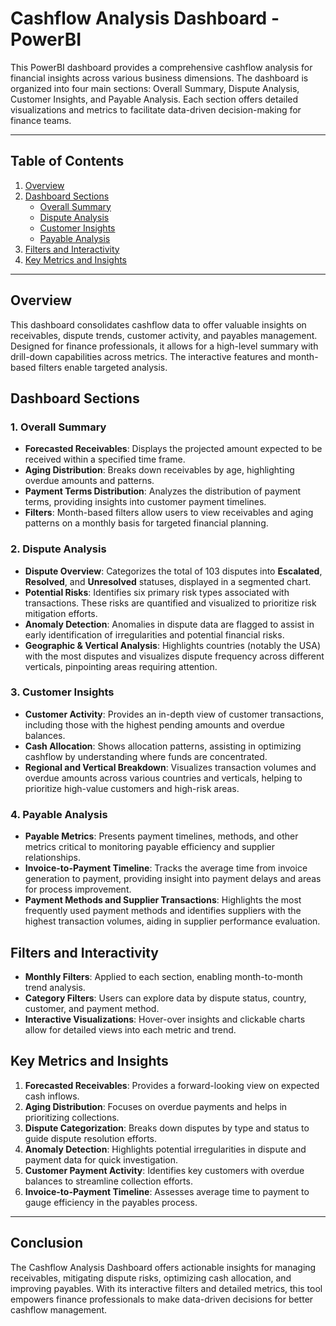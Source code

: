# Cashflow Analysis Dashboard - PowerBI

This PowerBI dashboard provides a comprehensive cashflow analysis for financial insights across various business dimensions. The dashboard is organized into four main sections: Overall Summary, Dispute Analysis, Customer Insights, and Payable Analysis. Each section offers detailed visualizations and metrics to facilitate data-driven decision-making for finance teams.

---

## Table of Contents
1. [Overview](#overview)
2. [Dashboard Sections](#dashboard-sections)
   - [Overall Summary](#overall-summary)
   - [Dispute Analysis](#dispute-analysis)
   - [Customer Insights](#customer-insights)
   - [Payable Analysis](#payable-analysis)
3. [Filters and Interactivity](#filters-and-interactivity)
4. [Key Metrics and Insights](#key-metrics-and-insights)

---

## Overview

This dashboard consolidates cashflow data to offer valuable insights on receivables, dispute trends, customer activity, and payables management. Designed for finance professionals, it allows for a high-level summary with drill-down capabilities across metrics. The interactive features and month-based filters enable targeted analysis.

## Dashboard Sections

### 1. Overall Summary
   - **Forecasted Receivables**: Displays the projected amount expected to be received within a specified time frame.
   - **Aging Distribution**: Breaks down receivables by age, highlighting overdue amounts and patterns.
   - **Payment Terms Distribution**: Analyzes the distribution of payment terms, providing insights into customer payment timelines.
   - **Filters**: Month-based filters allow users to view receivables and aging patterns on a monthly basis for targeted financial planning.

### 2. Dispute Analysis
   - **Dispute Overview**: Categorizes the total of 103 disputes into **Escalated**, **Resolved**, and **Unresolved** statuses, displayed in a segmented chart.
   - **Potential Risks**: Identifies six primary risk types associated with transactions. These risks are quantified and visualized to prioritize risk mitigation efforts.
   - **Anomaly Detection**: Anomalies in dispute data are flagged to assist in early identification of irregularities and potential financial risks.
   - **Geographic & Vertical Analysis**: Highlights countries (notably the USA) with the most disputes and visualizes dispute frequency across different verticals, pinpointing areas requiring attention.

### 3. Customer Insights
   - **Customer Activity**: Provides an in-depth view of customer transactions, including those with the highest pending amounts and overdue balances.
   - **Cash Allocation**: Shows allocation patterns, assisting in optimizing cashflow by understanding where funds are concentrated.
   - **Regional and Vertical Breakdown**: Visualizes transaction volumes and overdue amounts across various countries and verticals, helping to prioritize high-value customers and high-risk areas.

### 4. Payable Analysis
   - **Payable Metrics**: Presents payment timelines, methods, and other metrics critical to monitoring payable efficiency and supplier relationships.
   - **Invoice-to-Payment Timeline**: Tracks the average time from invoice generation to payment, providing insight into payment delays and areas for process improvement.
   - **Payment Methods and Supplier Transactions**: Highlights the most frequently used payment methods and identifies suppliers with the highest transaction volumes, aiding in supplier performance evaluation.

## Filters and Interactivity

- **Monthly Filters**: Applied to each section, enabling month-to-month trend analysis.
- **Category Filters**: Users can explore data by dispute status, country, customer, and payment method.
- **Interactive Visualizations**: Hover-over insights and clickable charts allow for detailed views into each metric and trend.

## Key Metrics and Insights

1. **Forecasted Receivables**: Provides a forward-looking view on expected cash inflows.
2. **Aging Distribution**: Focuses on overdue payments and helps in prioritizing collections.
3. **Dispute Categorization**: Breaks down disputes by type and status to guide dispute resolution efforts.
4. **Anomaly Detection**: Highlights potential irregularities in dispute and payment data for quick investigation.
5. **Customer Payment Activity**: Identifies key customers with overdue balances to streamline collection efforts.
6. **Invoice-to-Payment Timeline**: Assesses average time to payment to gauge efficiency in the payables process.

---

## Conclusion

The Cashflow Analysis Dashboard offers actionable insights for managing receivables, mitigating dispute risks, optimizing cash allocation, and improving payables. With its interactive filters and detailed metrics, this tool empowers finance professionals to make data-driven decisions for better cashflow management.
